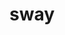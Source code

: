 ---
category: 4-letters
denotation: null
name: sway
reference_link: https://www.etymonline.com/word/sway
root_language: null
root_name: null
title: sway
type: free
word_sums:
- respelling: sway
  sum: 'Sway + '
---